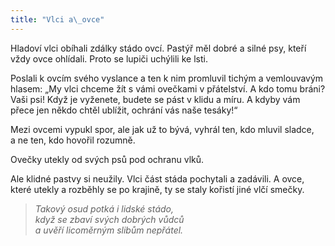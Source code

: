 ```yaml
---
title: "Vlci a\_ovce"
---
```


  

Hladoví vlci obíhali zdálky stádo ovcí. Pastýř měl dobré a silné psy, kteří vždy ovce ohlídali. Proto se lupiči uchýlili ke lsti.

Poslali k ovcím svého vyslance a ten k nim promluvil tichým a vemlouvavým hlasem: „My vlci chceme žít s vámi ovečkami v přátelství. A kdo tomu bráni? Vaši psi! Když je vyženete, budete se pást v klidu a míru. A kdyby vám přece jen někdo chtěl ublížit, ochrání vás naše tesáky!“

Mezi ovcemi vypukl spor, ale jak už to bývá, vyhrál ten, kdo mluvil sladce, a ne ten, kdo hovořil rozumně.

Ovečky utekly od svých psů pod ochranu vlků.

Ale klidné pastvy si neužily. Vlci část stáda pochytali a zadávili. A ovce, které utekly a rozběhly se po krajině, ty se staly kořistí jiné vlčí smečky.

> _Takový osud potká i lidské stádo,  
> když se zbaví svých dobrých vůdců  
> a uvěří licoměrným slibům nepřátel._
